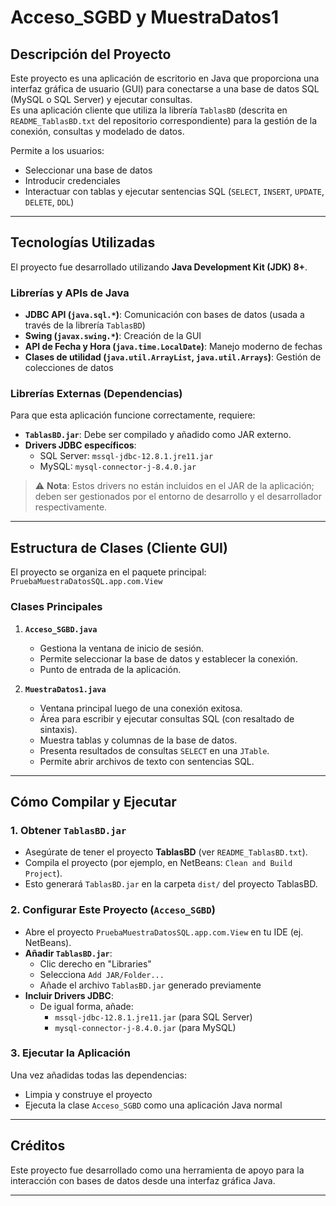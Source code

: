 # Acceso_SGBD y MuestraDatos1

## Descripción del Proyecto

Este proyecto es una aplicación de escritorio en Java que proporciona una interfaz gráfica de usuario (GUI) para conectarse a una base de datos SQL (MySQL o SQL Server) y ejecutar consultas.  
Es una aplicación cliente que utiliza la librería `TablasBD` (descrita en `README_TablasBD.txt` del repositorio correspondiente) para la gestión de la conexión, consultas y modelado de datos.  

Permite a los usuarios:
- Seleccionar una base de datos
- Introducir credenciales
- Interactuar con tablas y ejecutar sentencias SQL (`SELECT`, `INSERT`, `UPDATE`, `DELETE`, `DDL`)

---

## Tecnologías Utilizadas

El proyecto fue desarrollado utilizando **Java Development Kit (JDK) 8+**.

### Librerías y APIs de Java

- **JDBC API (`java.sql.*`)**: Comunicación con bases de datos (usada a través de la librería `TablasBD`)
- **Swing (`javax.swing.*`)**: Creación de la GUI
- **API de Fecha y Hora (`java.time.LocalDate`)**: Manejo moderno de fechas
- **Clases de utilidad (`java.util.ArrayList`, `java.util.Arrays`)**: Gestión de colecciones de datos

### Librerías Externas (Dependencias)

Para que esta aplicación funcione correctamente, requiere:

- **`TablasBD.jar`**: Debe ser compilado y añadido como JAR externo.
- **Drivers JDBC específicos**:
  - SQL Server: `mssql-jdbc-12.8.1.jre11.jar`
  - MySQL: `mysql-connector-j-8.4.0.jar`

> ⚠️ **Nota**: Estos drivers no están incluidos en el JAR de la aplicación; deben ser gestionados por el entorno de desarrollo y el desarrollador respectivamente.

---

## Estructura de Clases (Cliente GUI)

El proyecto se organiza en el paquete principal:  
`PruebaMuestraDatosSQL.app.com.View`

### Clases Principales

1. **`Acceso_SGBD.java`**
   - Gestiona la ventana de inicio de sesión.
   - Permite seleccionar la base de datos y establecer la conexión.
   - Punto de entrada de la aplicación.

2. **`MuestraDatos1.java`**
   - Ventana principal luego de una conexión exitosa.
   - Área para escribir y ejecutar consultas SQL (con resaltado de sintaxis).
   - Muestra tablas y columnas de la base de datos.
   - Presenta resultados de consultas `SELECT` en una `JTable`.
   - Permite abrir archivos de texto con sentencias SQL.

---

## Cómo Compilar y Ejecutar

### 1. Obtener `TablasBD.jar`

- Asegúrate de tener el proyecto **TablasBD** (ver `README_TablasBD.txt`).
- Compila el proyecto (por ejemplo, en NetBeans: `Clean and Build Project`).
- Esto generará `TablasBD.jar` en la carpeta `dist/` del proyecto TablasBD.

### 2. Configurar Este Proyecto (`Acceso_SGBD`)

- Abre el proyecto `PruebaMuestraDatosSQL.app.com.View` en tu IDE (ej. NetBeans).
- **Añadir `TablasBD.jar`**:
  - Clic derecho en "Libraries"
  - Selecciona `Add JAR/Folder...`
  - Añade el archivo `TablasBD.jar` generado previamente
- **Incluir Drivers JDBC**:
  - De igual forma, añade:
    - `mssql-jdbc-12.8.1.jre11.jar` (para SQL Server)
    - `mysql-connector-j-8.4.0.jar` (para MySQL)

### 3. Ejecutar la Aplicación

Una vez añadidas todas las dependencias:

- Limpia y construye el proyecto
- Ejecuta la clase `Acceso_SGBD` como una aplicación Java normal

---

## Créditos

Este proyecto fue desarrollado como una herramienta de apoyo para la interacción con bases de datos desde una interfaz gráfica Java.

---
